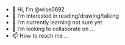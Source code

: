 - 👋 Hi, I’m @wise0692
- 👀 I’m interested in reading/drawing/talking
- 🌱 I’m currently learning not sure yet
- 💞️ I’m looking to collaborate on ...
- 📫 How to reach me ...

<!---
wise0692/wise0692 is a ✨ special ✨ repository because its `README.md` (this file) appears on your GitHub profile.
You can click the Preview link to take a look at your changes.
--->
